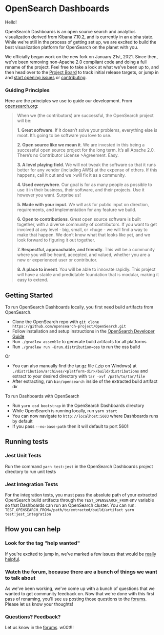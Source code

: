# OpenSearch Dashboards

Hello!

OpenSearch Dashboards is an open source search and analytics visualization derived from Kibana 7.10.2, and is currently in an alpha state. While we're still in the process of getting set up, we are excited to build the best visualization platform for OpenSearch on the planet with you.

We officially began work on the new fork on January 21st, 2021.  Since then, we've been removing non-Apache 2.0 compliant code and doing a full rename of the project. Feel free to take a look at what we've been up to, and then head over to the [Project Board](https://github.com/opensearch-project/OpenSearch-Dashboards/projects) to track initial release targets, or jump in and [start opening issues](https://github.com/opensearch-project/OpenSearch-Dashboards/issues/new/choose) or [contributing](https://github.com/opensearch-project/OpenSearch-Dashboards/blob/main/CONTRIBUTING.md).

### Guiding Principles

Here are the principles we use to guide our development.  From [opensearch.org](http://opensearch.org):


> When we (the contributors) are successful, the OpenSearch project will be:
>
>**1. Great software**. If it doesn’t solve your problems, everything else is moot. It’s going to be software you love to use.
>
>**2. Open source like we mean it**. We are invested in this being a successful open source project for the long term. It’s all Apache 2.0. There’s no Contributor License >Agreement. Easy.
>
>**3. A level playing field**. We will not tweak the software so that it runs better for any vendor (including AWS) at the expense of others. If this happens, call it out and we >will fix it as a community.
>
>**4. Used everywhere**. Our goal is for as many people as possible to use it in their business, their software, and their projects. Use it however you want. Surprise us!
>
>**5. Made with your input**. We will ask for public input on direction, requirements, and implementation for any feature we build.
>
>**6. Open to contributions**. Great open source software is built together, with a diverse community of contributors. If you want to get involved at any level - big, small, or >huge - we will find a way to make that happen. We don’t know what that looks like yet, and we look forward to figuring it out together.
>
>**7. Respectful, approachable, and friendly**. This will be a community where you will be heard, accepted, and valued, whether you are a new or experienced user or contributor.
>
>**8. A place to invent**. You will be able to innovate rapidly. This project will have a stable and predictable foundation that is modular, making it easy to extend.

## Getting Started

To run OpenSearch Dashboards locally, you first need build artifacts from OpenSearch.
* Clone the OpenSearch repo with ```git clone https://github.com/opensearch-project/OpenSearch.git```
* Follow installation and setup instructions in the [OpenSearch Developer Guide](https://github.com/opensearch-project/OpenSearch/blob/main/DEVELOPER_GUIDE.md)
* Run ```./gradlew assemble``` to generate build artifacts for all platforms
* Run ```./gradlew run -Drun.distribution=oss``` to run the oss build

Or
* You can also manually find the tar.gz file (.zip on Windows) at ```./distribution/archives/<platform-dir>/build/distributions``` and extract to your desired directory with ```tar -xvf /path/to/tar/file```
* After extracting, run ```bin/opensearch``` inside of the extracted build artifact dir

To run Dashboards with OpenSearch
* Run ```yarn osd bootstrap``` in the OpenSearch Dashboards directory
* While OpenSearch is running locally, run ```yarn start```
* You can now navigate to ```http://localhost:5603``` where Dashboards runs by default
* If you pass ```--no-base-path``` then it will default to port 5601

## Running tests

### Jest Unit Tests

Run the command ```yarn test:jest``` in the OpenSearch Dashboards project directory to run unit tests

### Jest Integration Tests

For the integration tests, you must pass the absolute path of your extracted OpenSearch build artifacts through the ```TEST_OPENSEARCH_FROM``` env variable so that Dashboards can run an OpenSearch cluster. You can run:
```TEST_OPENSEARCH_FROM=/path/to/extracted/build/artifact yarn test:jest_integration```

## How you can help

### Look for the tag "help wanted"

If you're excited to jump in, we've marked a few issues that would be [really helpful](https://github.com/opensearch-project/OpenSearch-Dashboards/issues?q=is%3Aissue+is%3Aopen+label%3A%22help+wanted%22).

### Watch the forum, because there are a bunch of things we want to talk about
As we've been working, we've come up with a bunch of questions that we wanted to get community feedback on.  Now that we're done with this first pass of renaming, you'll see us posting those questions to the [forums](https://discuss.opendistrocommunity.dev/).  Please let us know your thoughts!

### Questions? Feedback?

Let us know in the [forums](https://discuss.opendistrocommunity.dev/). w00t!!!
